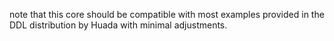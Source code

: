 note that this core should be compatible with most examples provided in the DDL distribution by Huada with minimal adjustments.